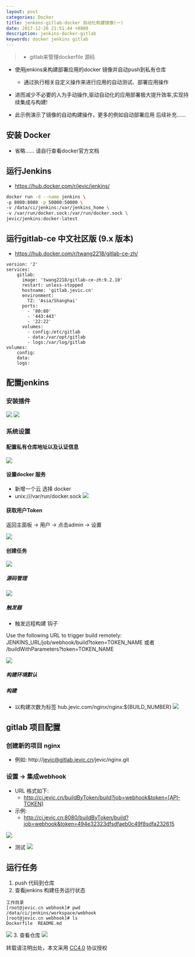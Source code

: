 ```yaml
---
layout: post
categories: Docker
title: jenkens-gitlab-docker 自动化构建镜像(一)
date: 2017-12-26 21:51:44 +0800
description: jenkins-docker-gitlab
keywords: docker jenkins gitlab
---
```



>- gitlab来管理dockerfile 源码
- 使用jenkins来构建部署应用的docker 镜像并自动push到私有仓库
    - 通过执行相关自定义操作来进行应用的自动测试、部署应用操作
- 进而减少不必要的人为手动操作,驱动自动化的应用部署极大提升效率,实现持续集成与构建!


- 此示例演示了镜像的自动构建操作，更多的例如自动部署应用 后续补充......



## 安装 Docker
- 省略...... 请自行查看docker官方文档

## 运行Jenkins
- https://hub.docker.com/r/jevic/jenkins/

``` sh
docker run -d --name jenkins \
-p 8080:8080 -p 50000:50000 \
-v /data/ci/jenkins:/var/jenkins_home \
-v /var/run/docker.sock:/var/run/docker.sock \
jevic/jenkins:docker-latest
```


## 运行gitlab-ce 中文社区版 (9.x 版本)
- https://hub.docker.com/r/twang2218/gitlab-ce-zh/
 
```
version: '2'
services:
    gitlab:
      image: 'twang2218/gitlab-ce-zh:9.2.10'
      restart: unless-stopped
      hostname: 'gitlab.jevic.cn'
      environment:
        TZ: 'Asia/Shanghai'
      ports:
        - '80:80'
        - '443:443'
        - '22:22'
      volumes:
        - config:/etc/gitlab
        - data:/var/opt/gitlab
        - logs:/var/log/gitlab
volumes:
    config:
    data:
    logs:
```

## 配置jenkins

### 安装插件
![](https://raw.githubusercontent.com/jevic/images/master/docker/jenkins-docker-plugin.png)
![](https://raw.githubusercontent.com/jevic/images/master/docker/jenkins-gitlab-plugs.png)

### 系统设置

#### 配置私有仓库地址以及认证信息
![](https://raw.githubusercontent.com/jevic/images/master/docker/jenkins-registry-user.png)

#### 设置docker 服务
- 新增一个云  选择 docker
- unix:///var/run/docker.sock
![](https://raw.githubusercontent.com/jevic/images/master/docker/jenkins-docker-cloud.png)

#### 获取用户Token

返回主面板 -> 用户 -> 点击admin -> 设置

![](https://raw.githubusercontent.com/jevic/images/master/docker/jenkins-admon-token.png)

#### 创建任务
![](https://raw.githubusercontent.com/jevic/images/master/docker/jenkins-jobs-01.png)
##### 源码管理
![](https://raw.githubusercontent.com/jevic/images/master/docker/jenkins-gitlab-nginx-master.png)

##### 触发器
- 触发远程构建 钩子

Use the following URL to trigger build remotely:
JENKINS_URL/job/webhook/build?token=TOKEN_NAME 或者 
/buildWithParameters?token=TOKEN_NAME


![](https://raw.githubusercontent.com/jevic/images/master/docker/jenkins-chufaqi.png)

##### 构建环境默认
##### 构建
- 以构建次数为标签 hub.jevic.com/nginx/nginx:${BUILD_NUMBER}
![](https://raw.githubusercontent.com/jevic/images/master/docker/jenkins-docker-build.png)

## gitlab 项目配置

### 创建新的项目 nginx
- 例如: http://jevic@gitlab.jevic.cn/jevic/nginx.git

### 设置 -> 集成webhook
- URL 格式如下: 
    - http://ci.jevic.cn/buildByToken/build?job=webhook&token=[API-TOKEN]
- 示例:
    - http://ci.jevic.cn:8080/buildByToken/build?job=webhook&token=494e32323dfsdfaeb0c49f8sdfa232615   

![](https://raw.githubusercontent.com/jevic/images/master/docker/jenkins-gitlab-webhook.png)

- 测试
![](https://raw.githubusercontent.com/jevic/images/master/docker/jenkins-gitlab-webhook-02.png)

## 运行任务
1. push 代码到仓库
2. 查看jenkins 构建任务运行状态

```
工作目录
[root@jevic.cn webhook]# pwd
/data/ci/jenkins/workspace/webhook
[root@jevic.cn webhook]# ls
Dockerfile  README.md

```
![](https://raw.githubusercontent.com/jevic/images/master/docker/jenkens-webhook-jobs-ok%20%281%29.png)
3. 查看仓库
![](https://raw.githubusercontent.com/jevic/images/master/docker/jenkins-registry-harbor.png)


转载请注明出处，本文采用 [CC4.0](http://creativecommons.org/licenses/by-nc-nd/4.0/) 协议授权
